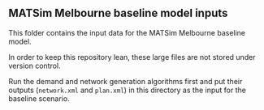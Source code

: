 ## MATSim Melbourne baseline model inputs

This folder contains the input data for the MATSim Melbourne baseline model.

In order to keep this repository lean, these large files are not stored under version control.

Run the demand and network generation algorithms first and put their outputs (`network.xml` and `plan.xml`) in this directory as the input for the baseline scenario.

